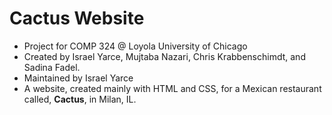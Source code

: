 # Cactus Website

- Project for COMP 324 @ Loyola University of Chicago
- Created by Israel Yarce, Mujtaba Nazari, Chris Krabbenschimdt, and Sadina Fadel.
- Maintained by Israel Yarce
- A website, created mainly with HTML and CSS, for a Mexican restaurant called, **Cactus**, in Milan, IL.
